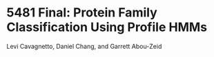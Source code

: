 # 5481 Final: Protein Family Classification Using Profile HMMs 

Levi Cavagnetto, Daniel Chang, and Garrett Abou-Zeid

